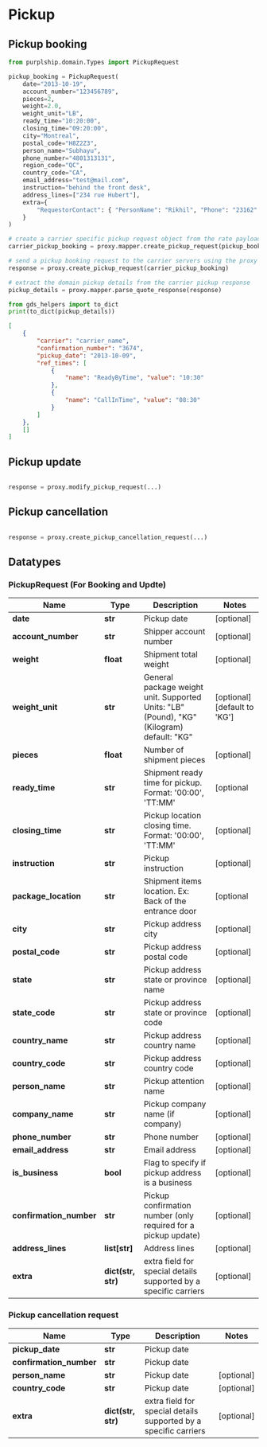 # Pickup

## Pickup booking

```python
from purplship.domain.Types import PickupRequest

pickup_booking = PickupRequest(
    date="2013-10-19",
    account_number="123456789",
    pieces=2,
    weight=2.0,
    weight_unit="LB",
    ready_time="10:20:00",
    closing_time="09:20:00",
    city="Montreal",
    postal_code="H8Z2Z3",
    person_name="Subhayu",
    phone_number="4801313131",
    region_code="QC",
    country_code="CA",
    email_address="test@mail.com",
    instruction="behind the front desk",
    address_lines=["234 rue Hubert"],
    extra={
        "RequestorContact": { "PersonName": "Rikhil", "Phone": "23162" }
    }
)

# create a carrier specific pickup request object from the rate payload
carrier_pickup_booking = proxy.mapper.create_pickup_request(pickup_booking)

# send a pickup booking request to the carrier servers using the proxy
response = proxy.create_pickup_request(carrier_pickup_booking)

# extract the domain pickup details from the carrier pickup response
pickup_details = proxy.mapper.parse_quote_response(response)

from gds_helpers import to_dict
print(to_dict(pickup_details))
```

```json
[
    {
        "carrier": "carrier_name",
        "confirmation_number": "3674",
        "pickup_date": "2013-10-09",
        "ref_times": [
            {
                "name": "ReadyByTime", "value": "10:30"
            },
            {
                "name": "CallInTime", "value": "08:30"
            }
        ]
    },
    []
]
```

## Pickup update

```python

response = proxy.modify_pickup_request(...)
```

## Pickup cancellation

```python

response = proxy.create_pickup_cancellation_request(...)
```

## Datatypes

### PickupRequest (For Booking and Updte)

Name | Type | Description | Notes
------------ | ------------- | ------------- | -------------
**date** | **str** | Pickup date | [optional]
**account_number** | **str** | Shipper account number | [optional]
**weight** | **float** | Shipment total weight | [optional]
**weight_unit** | **str** |          General package weight unit.         Supported Units: "LB" (Pound), "KG" (Kilogram)  default: "KG"  | [optional] [default to 'KG']
**pieces** | **float** | Number of shipment pieces | [optional]
**ready_time** | **str** |      Shipment ready time for pickup.     Format: '00:00', 'TT:MM'      | [optional
**closing_time** | **str** |      Pickup location closing time.     Format: '00:00', 'TT:MM'      | [optional]
**instruction** | **str** | Pickup instruction | [optional]
**package_location** | **str** |      Shipment items location.     Ex: Back of the entrance door      | [optional
**city** | **str** | Pickup address city | [optional]
**postal_code** | **str** | Pickup address postal code | [optional]
**state** | **str** | Pickup address state or province name | [optional]
**state_code** | **str** | Pickup address state or province code | [optional]
**country_name** | **str** | Pickup address country name | [optional]
**country_code** | **str** | Pickup address country code | [optional]
**person_name** | **str** | Pickup attention name | [optional]
**company_name** | **str** | Pickup company name (if company) | [optional]
**phone_number** | **str** | Phone number | [optional]
**email_address** | **str** | Email address | [optional]
**is_business** | **bool** | Flag to specify if pickup address is a business | [optional]
**confirmation_number** | **str** | Pickup confirmation number (only required for a pickup update) | [optional]
**address_lines** | **list[str]** | Address lines | [optional]
**extra** | **dict(str, str)** | extra field for special details supported by a specific carriers | [optional]

### Pickup cancellation request

Name | Type | Description | Notes
------------ | ------------- | ------------- | -------------
**pickup_date** | **str** | Pickup date |
**confirmation_number** | **str** | Pickup date |
**person_name** | **str** | Pickup date | [optional]
**country_code** | **str** | Pickup date | [optional]
**extra** | **dict(str, str)** | extra field for special details supported by a specific carriers | [optional]
